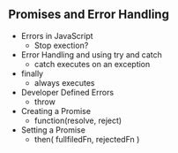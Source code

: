 ## Promises and Error Handling

- Errors in JavaScript
  - Stop exection?
- Error Handling and using try and catch
  - catch executes on an exception
- finally
  - always executes
- Developer Defined Errors
  - throw
- Creating a Promise
  - function(resolve, reject)
- Setting a Promise
  - then( fullfiledFn, rejectedFn )